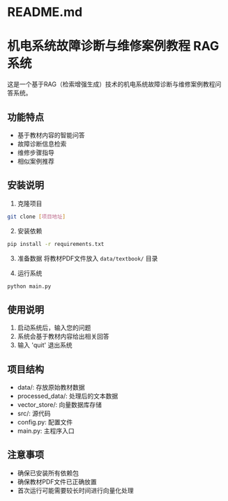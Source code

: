 # README.md
# 机电系统故障诊断与维修案例教程 RAG系统

这是一个基于RAG（检索增强生成）技术的机电系统故障诊断与维修案例教程问答系统。

## 功能特点

- 基于教材内容的智能问答
- 故障诊断信息检索
- 维修步骤指导
- 相似案例推荐

## 安装说明

1. 克隆项目
```bash
git clone [项目地址]
```

2. 安装依赖
```bash
pip install -r requirements.txt
```

3. 准备数据
将教材PDF文件放入 `data/textbook/` 目录

4. 运行系统
```bash
python main.py
```

## 使用说明

1. 启动系统后，输入您的问题
2. 系统会基于教材内容给出相关回答
3. 输入 'quit' 退出系统

## 项目结构

- data/: 存放原始教材数据
- processed_data/: 处理后的文本数据
- vector_store/: 向量数据库存储
- src/: 源代码
- config.py: 配置文件
- main.py: 主程序入口

## 注意事项

- 确保已安装所有依赖包
- 确保教材PDF文件已正确放置
- 首次运行可能需要较长时间进行向量化处理
